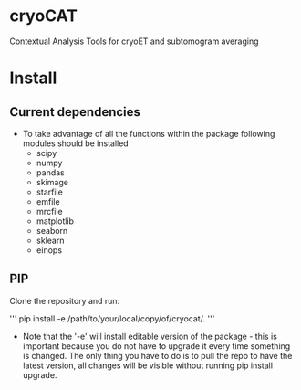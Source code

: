 # cryoCAT
Contextual Analysis Tools for cryoET and subtomogram averaging

# Install

## Current dependencies
* To take advantage of all the functions within the package following modules should be installed
    * scipy
    * numpy
    * pandas
    * skimage
    * starfile
    * emfile
    * mrcfile
    * matplotlib
    * seaborn
    * sklearn
    * einops

## PIP

Clone the repository and run:

'''
pip install -e /path/to/your/local/copy/of/cryocat/.
'''

* Note that the '-e' will install editable version of the package - this is important because you do not have to upgrade it every time something is changed. The only thing you have to do is to pull the repo to have the latest version, all changes will be visible without running pip install upgrade.


